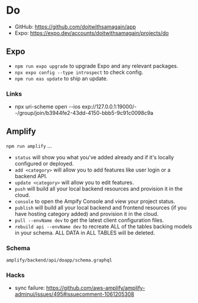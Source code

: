 # Do

- GitHub: https://github.com/doitwithsamagain/app
- Expo: https://expo.dev/accounts/doitwithsamagain/projects/do

## Expo

- `npm run expo upgrade` to upgrade Expo and any relevant packages.
- `npx expo config --type introspect` to check config.
- `npm run eas update` to ship an update.

### Links

- npx uri-scheme open --ios exp://127.0.0.1:19000/--/group/join/b3944fe2-43dd-4150-bbb5-9c91c0098c9a

## Amplify

`npm run amplify` ...

- `status` will show you what you've added already and if it's locally configured or deployed.
- `add <category>` will allow you to add features like user login or a backend API.
- `update <category>` will allow you to edit features.
- `push` will build all your local backend resources and provision it in the cloud.
- `console` to open the Ampify Console and view your project status.
- `publish` will build all your local backend and frontend resources (if you have hosting category added) and provision it in the cloud.
- `pull --envName dev` to get the latest client configuration files.
- `rebuild api --envName dev` to recreate ALL of the tables backing models in your schema. ALL DATA in ALL TABLES will be deleted.

### Schema

    amplify/backend/api/doapp/schema.graphql

### Hacks

- sync failure: https://github.com/aws-amplify/amplify-adminui/issues/495#issuecomment-1061205308
